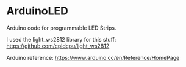 # ArduinoLED
Arduino code for programmable LED Strips.

I used the light_ws2812 library for this stuff: https://github.com/cpldcpu/light_ws2812

Arduino reference: https://www.arduino.cc/en/Reference/HomePage

